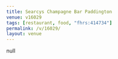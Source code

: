 ```yaml
---
title: Searcys Champagne Bar Paddington
venue: v16029
tags: [restaurant, food, "fhrs:414734"]
permalink: /v/16029/
layout: venue
---
```

null